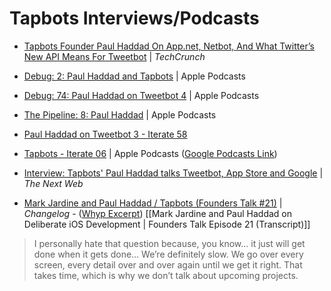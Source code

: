 # Tapbots Interviews/Podcasts
* [Tapbots Founder Paul Haddad On App.net, Netbot, And What Twitter’s New API Means For Tweetbot](https://techcrunch.com/2012/10/03/tapbots-founder-paul-haddad-on-app-net-netbot-and-what-twitters-new-api-means-for-tweetbot/) | *TechCrunch*

* [‎Debug: 2: Paul Haddad and Tapbots](https://podcasts.apple.com/us/podcast/debug/id578812394?i=1000125302871) | Apple Podcasts

* [‎Debug: 74: Paul Haddad on Tweetbot 4](https://podcasts.apple.com/us/podcast/debug/id578812394?i=1000356407412) | Apple Podcasts

* [‎The Pipeline: 8: Paul Haddad](https://podcasts.apple.com/us/podcast/the-pipeline/id354122274?i=1000355042137) | Apple Podcasts

* [‎Paul Haddad on Tweetbot 3 - Iterate 58](https://podcasts.apple.com/us/podcast/iterate/id447063932?i=1000194600562)

* [‎Tapbots - Iterate 06](https://podcasts.apple.com/us/podcast/iterate/id447063932?i=1000097428838) | Apple Podcasts ([Google Podcasts Link](https://podcasts.google.com?feed=aHR0cDovL2ZlZWRzLmZlZWRidXJuZXIuY29tL0l0ZXJhdGU%3D&episode=OUMzNTFDNDUtRDU5My00OEEzLUE1MDQtMTQ0QUQ2RjhBRUZG))

* [Interview: Tapbots' Paul Haddad talks Tweetbot, App Store and Google](https://thenextweb.com/apple/2012/02/08/tapbots-founder-on-tweetbot-for-ipad-state-of-the-app-store-and-googles-app-problem/) | *The Next Web*

* [Mark Jardine and Paul Haddad / Tapbots (Founders Talk #21)](https://changelog.com/founderstalk/21) | *Changelog* - ([Whyp Excerpt](https://whyp.it/t/mark-jardine-and-paul-haddad-from-tapbots-on-deliberate-ios-development-74881)) [[Mark Jardine and Paul Haddad on Deliberate iOS Development | Founders Talk Episode 21 (Transcript)]]
> I personally hate that question because, you know… it just will get done when it gets done… We’re definitely slow. We go over every screen, every detail over and over again until we get it right. That takes time, which is why we don’t talk about upcoming projects.  

